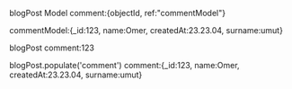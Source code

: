 blogPost Model
comment:{objectId, ref:"commentModel"}

commentModel:{_id:123, name:Omer, createdAt:23.23.04, surname:umut}

blogPost
comment:123

blogPost.populate('comment')
comment:{_id:123, name:Omer, createdAt:23.23.04, surname:umut}
